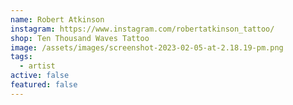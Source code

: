 ```yaml
---
name: Robert Atkinson
instagram: https://www.instagram.com/robertatkinson_tattoo/
shop: Ten Thousand Waves Tattoo
image: /assets/images/screenshot-2023-02-05-at-2.18.19-pm.png
tags:
  - artist
active: false
featured: false
---
```

